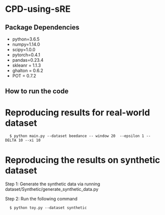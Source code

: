 # CPD-using-sRE
## Package Dependencies 
- python=3.6.5
- numpy=1.14.0
- scipy=1.0.0
- pytorch=0.4.1
- pandas=0.23.4
- skleanr = 1.1.3
- ghalton = 0.6.2
- POT = 0.7.2
## How to run the code
# Reproducing results for real-world dataset

      $ python main.py --dataset beedance -- window 20  --epsilon 1 --DELTA 10 --xi 10
# Reproducing the results on synthetic dataset
Step 1: Generate the synthetic data via running dataset/Synthetic/generate_synthetic_data.py 

Step 2: Run the following command

      $ python toy.py --dataset synthetic
